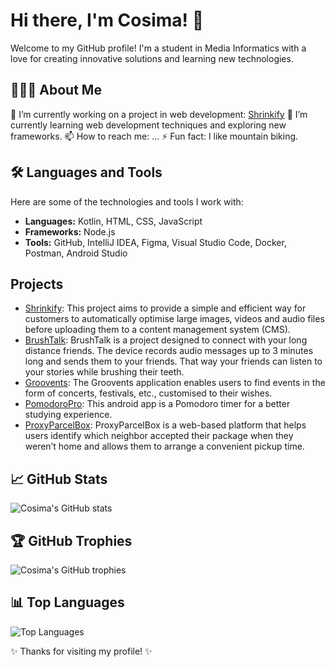 # Hi there, I'm Cosima! 👋

Welcome to my GitHub profile! I'm a student in Media Informatics with a love for creating innovative solutions and learning new technologies.

## 👩🏼‍💻 About Me
🔭 I’m currently working on a project in web development: [Shrinkify](https://github.com/ricardotimmr/entwicklungsprojekt-shrinkify)
🌱 I’m currently learning web development techniques and exploring new frameworks.
📫 How to reach me: ...
⚡ Fun fact: I like mountain biking.

## 🛠️ Languages and Tools
Here are some of the technologies and tools I work with:

- **Languages:** Kotlin, HTML, CSS, JavaScript
- **Frameworks:** Node.js
- **Tools:** GitHub, IntelliJ IDEA, Figma, Visual Studio Code, Docker, Postman, Android Studio

## Projects
- [Shrinkify](https://github.com/ricardotimmr/entwicklungsprojekt-shrinkify): This project aims to provide a simple and efficient way for customers to automatically optimise large images, videos and audio files before uploading them to a content management system (CMS).
- [BrushTalk](https://github.com/ricardotimmr/iot-brushtalkdevice): BrushTalk is a project designed to connect with your long distance friends. The device records audio messages up to 3 minutes long and sends them to your friends. That way your friends can listen to your stories while brushing their teeth.
- [Groovents](https://github.com/ricardotimmr/timm_henrichsmeyer_zink_GDW_WS2324): The Groovents application enables users to find events in the form of concerts, festivals, etc., customised to their wishes.
- [PomodoroPro](https://github.com/cosimazink/PomodoPro-Team22): This android app is a Pomodoro timer for a better studying experience.
- [ProxyParcelBox](https://github.com/cosimazink/proxyparcelbox_cosima_zink): ProxyParcelBox is a web-based platform that helps users identify which neighbor accepted their package when they weren’t home and allows them to arrange a convenient pickup time.

## 📈 GitHub Stats
![Cosima's GitHub stats](https://github-readme-stats.vercel.app/api?username=cosimazink&show_icons=true&theme=radical)

## 🏆 GitHub Trophies
![Cosima's GitHub trophies](https://github-profile-trophy.vercel.app/?username=cosimazink&theme=radical)

## 📊 Top Languages
![Top Languages](https://github-readme-stats.vercel.app/api/top-langs/?username=cosimazink&layout=compact&theme=radical)

✨ Thanks for visiting my profile! ✨
